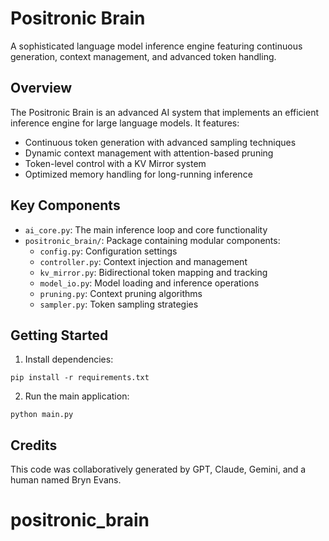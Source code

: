 # Positronic Brain

A sophisticated language model inference engine featuring continuous generation, context management, and advanced token handling.

## Overview

The Positronic Brain is an advanced AI system that implements an efficient inference engine for large language models. It features:

- Continuous token generation with advanced sampling techniques
- Dynamic context management with attention-based pruning
- Token-level control with a KV Mirror system
- Optimized memory handling for long-running inference

## Key Components

- `ai_core.py`: The main inference loop and core functionality
- `positronic_brain/`: Package containing modular components:
  - `config.py`: Configuration settings
  - `controller.py`: Context injection and management
  - `kv_mirror.py`: Bidirectional token mapping and tracking
  - `model_io.py`: Model loading and inference operations
  - `pruning.py`: Context pruning algorithms
  - `sampler.py`: Token sampling strategies

## Getting Started

1. Install dependencies:
```
pip install -r requirements.txt
```

2. Run the main application:
```
python main.py
```

## Credits

This code was collaboratively generated by GPT, Claude, Gemini, and a human named Bryn Evans.
# positronic_brain
